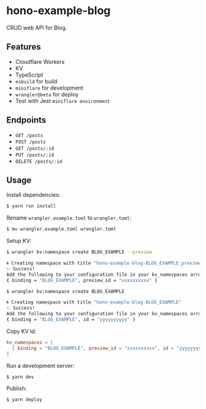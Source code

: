 # hono-example-blog

CRUD web API for Blog.

## Features

- Cloudflare Workers
- KV
- TypeScript
- `esbuild` for build
- `miniflare` for development
- `wrangler@beta` for deploy
- Test with Jest `miniflare environment`

## Endpoints

- `GET /posts`
- `POST /posts`
- `GET /posts/:id`
- `PUT /posts/:id`
- `DELETE /posts/:id`

## Usage

Install dependencies:

```sh
$ yarn run install
```

Rename `wrangler.example.toml` to `wrangler.toml`:

```sh
$ mv wrangler.example.toml wrangler.toml
```

Setup KV:

```sh
$ wrangler kv:namespace create BLOG_EXAMPLE --preview

🌀 Creating namespace with title "hono-example-blog-BLOG_EXAMPLE_preview"
✨ Success!
Add the following to your configuration file in your kv_namespaces array:
{ binding = "BLOG_EXAMPLE", preview_id = "xxxxxxxxxx" }
```

```sh
$ wrangler kv:namespace create BLOG_EXAMPLE

🌀 Creating namespace with title "hono-example-blog-BLOG_EXAMPLE"
✨ Success!
Add the following to your configuration file in your kv_namespaces array:
{ binding = "BLOG_EXAMPLE", id = "yyyyyyyyyy" }
```

Copy KV id:

```toml
kv_namespaces = [
  { binding = "BLOG_EXAMPLE", preview_id = "xxxxxxxxxx", id = "yyyyyyyyy" }
]
```

Run a development server:

```sh
$ yarn dev
```

Publish:

```sh
$ yarn deploy
```
